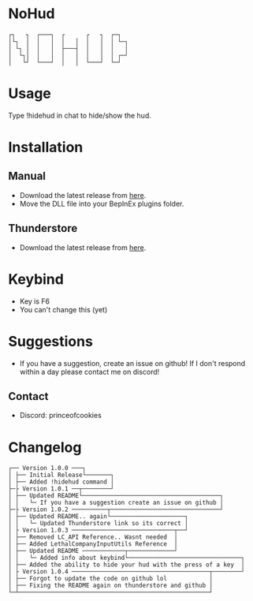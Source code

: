 # NoHud
```
┌┐   ┐  ┌───┐  ┌      ┌   ┐  ┌─┐
│└┐  │  │   │  │   │  │   │  │ └─┐
│ └┐ │  │   │  ├───┤  │   │  │   │
│  └┐│  │   │  │   │  │   │  │ ┌─┘
│   └┘  └───┘  │   │  └───┘  └─┘
```

# Usage
Type !hidehud in chat to hide/show the hud.

# Installation

## Manual
- Download the latest release from [here](https://github.com/CoolestMan22/NoHudMod/releases/tag/v1.0.2).
- Move the DLL file into your BepInEx plugins folder.

## Thunderstore
- Download the latest release from [here](https://thunderstore.io/c/lethal-company/p/Cookies/NoHud/).

# Keybind
- Key is F6
- You can't change this (yet)

# Suggestions
- If you have a suggestion, create an issue on github! If I don't respond within a day please contact me on discord!

## Contact
- Discord: princeofcookies

# Changelog
```
┌── Version 1.0.0 ───┐
│ ├── Initial Release└───────┐
│ ├── Added !hidehud command │
├─├ Version 1.0.1 ──┬────────┘ 
│ ├── Updated README└───────────────────────────────────────┐
│ │   └─ If you have a suggestion create an issue on github │
├─├ Version 1.0.2 ──────────┬───────────────────────────────┘                                    
│ ├── Updated README.. again└─────────────────────┐
│ │   └─ Updated Thunderstore link so its correct │
│ ├ Version 1.0.3 ─────────────────────────────┬──┘
│ ├── Removed LC_API Reference.. Wasnt needed  │ 
│ ├── Added LethalCompanyInputUtils Reference  │ 
│ ├── Updated README ────────────┬─────────────┘
│ │   └─ Added info about keybind└────────────────────────────────┐
│ ├── Added the ability to hide your hud with the press of a key  │
│ ├ Version 1.0.4 ───────────────────────────────────────┬────────┘
│ ├── Forgot to update the code on github lol            │         
│ ├── Fixing the README again on thunderstore and github │                             
└─┴──────────────────────────────────────────────────────┘
```
